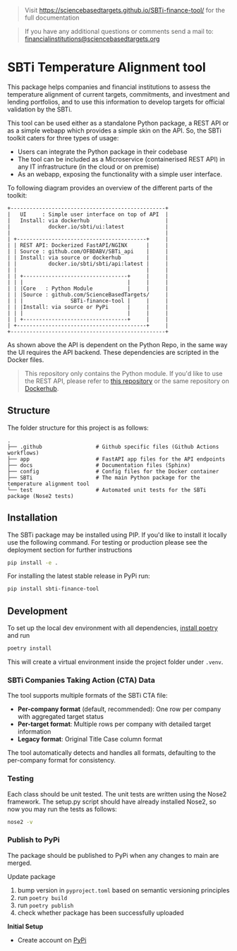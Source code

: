 > Visit https://sciencebasedtargets.github.io/SBTi-finance-tool/ for the full documentation

> If you have any additional questions or comments send a mail to: financialinstitutions@sciencebasedtargets.org

# SBTi Temperature Alignment tool

This package helps companies and financial institutions to assess the temperature alignment of current
targets, commitments, and investment and lending portfolios, and to use this information to develop
targets for official validation by the SBTi.

This tool can be used either as a standalone Python package, a REST API or as a simple webapp which provides a simple skin on the API.
So, the SBTi toolkit caters for three types of usage:

- Users can integrate the Python package in their codebase
- The tool can be included as a Microservice (containerised REST API) in any IT infrastructure (in the cloud or on premise)
- As an webapp, exposing the functionality with a simple user interface.

To following diagram provides an overview of the different parts of the toolkit:

    +-------------------------------------------------+
    |   UI     : Simple user interface on top of API  |
    |   Install: via dockerhub                        |
    |            docker.io/sbti/ui:latest             |
    |                                                 |
    | +-----------------------------------------+     |
    | | REST API: Dockerized FastAPI/NGINX      |     |
    | | Source : github.com/OFBDABV/SBTi_api    |     |
    | | Install: via source or dockerhub        |     |
    | |          docker.io/sbti/sbti/api:latest |     |
    | |                                         |     |
    | | +---------------------------------+     |     |
    | | |                                 |     |     |
    | | |Core   : Python Module           |     |     |
    | | |Source : github.com/ScienceBasedTargets/     |
    | | |               SBTi-finance-tool |     |     |
    | | |Install: via source or PyPi      |     |     |
    | | |                                 |     |     |
    | | +---------------------------------+     |     |
    | +-----------------------------------------+     |
    +-------------------------------------------------+

As shown above the API is dependent on the Python Repo, in the same way the UI requires the API backend. These dependencies are scripted in the Docker files.

> This repository only contains the Python module. If you'd like to use the REST API, please refer to [this repository](https://github.com/ScienceBasedTargets/SBTi-finance-tool-api) or the same repository on [Dockerhub](https://docker.io/sbti/sbti/api:latest).

## Structure

The folder structure for this project is as follows:

    .
    ├── .github                 # Github specific files (Github Actions workflows)
    ├── app                     # FastAPI app files for the API endpoints
    ├── docs                    # Documentation files (Sphinx)
    ├── config                  # Config files for the Docker container
    ├── SBTi                    # The main Python package for the temperature alignment tool
    └── test                    # Automated unit tests for the SBTi package (Nose2 tests)

## Installation

The SBTi package may be installed using PIP. If you'd like to install it locally use the following command. For testing or production please see the deployment section for further instructions

```bash
pip install -e .
```

For installing the latest stable release in PyPi run:

```bash
pip install sbti-finance-tool
```

## Development

To set up the local dev environment with all dependencies, [install poetry](https://python-poetry.org/docs/#osx--linux--bashonwindows-install-instructions) and run

```bash
poetry install
```

This will create a virtual environment inside the project folder under `.venv`.

### SBTi Companies Taking Action (CTA) Data

The tool supports multiple formats of the SBTi CTA file:
- **Per-company format** (default, recommended): One row per company with aggregated target status
- **Per-target format**: Multiple rows per company with detailed target information
- **Legacy format**: Original Title Case column format

The tool automatically detects and handles all formats, defaulting to the per-company format for consistency.

### Testing

Each class should be unit tested. The unit tests are written using the Nose2 framework.
The setup.py script should have already installed Nose2, so now you may run the tests as follows:

```bash
nose2 -v
```

### Publish to PyPi

The package should be published to PyPi when any changes to main are merged.

Update package

1. bump version in `pyproject.toml` based on semantic versioning principles
2. run `poetry build`
3. run `poetry publish`
4. check whether package has been successfully uploaded

**Initial Setup**

- Create account on [PyPi](https://pypi.org/)
